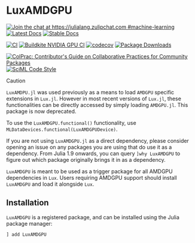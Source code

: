 # LuxAMDGPU

[![Join the chat at https://julialang.zulipchat.com #machine-learning](https://img.shields.io/static/v1?label=Zulip&message=chat&color=9558b2&labelColor=389826)](https://julialang.zulipchat.com/#narrow/stream/machine-learning)
[![Latest Docs](https://img.shields.io/badge/docs-latest-blue.svg)](http://lux.csail.mit.edu/dev/api/)
[![Stable Docs](https://img.shields.io/badge/docs-stable-blue.svg)](http://lux.csail.mit.edu/stable/api/)

[![CI](https://github.com/LuxDL/LuxAMDGPU.jl/actions/workflows/CI.yml/badge.svg)](https://github.com/LuxDL/LuxAMDGPU.jl/actions/workflows/CI.yml)
[![Buildkite NVIDIA GPU CI](https://img.shields.io/buildkite/13e78cb0485192627b1f26fecbe74ff4b93ee10a0ef4866261.svg?label=gpu&logo=amd)](https://buildkite.com/julialang/luxamdgpu-dot-jl/)
[![codecov](https://codecov.io/gh/LuxDL/LuxAMDGPU.jl/branch/main/graph/badge.svg?token=1ZY0A2NPEM)](https://codecov.io/gh/LuxDL/LuxAMDGPU.jl)
[![Package Downloads](https://shields.io/endpoint?url=https://pkgs.genieframework.com/api/v1/badge/LuxAMDGPU)](https://pkgs.genieframework.com?packages=LuxAMDGPU)

[![ColPrac: Contributor's Guide on Collaborative Practices for Community Packages](https://img.shields.io/badge/ColPrac-Contributor's%20Guide-blueviolet)](https://github.com/SciML/ColPrac)
[![SciML Code Style](https://img.shields.io/static/v1?label=code%20style&message=SciML&color=9558b2&labelColor=389826)](https://github.com/SciML/SciMLStyle)

> [!CAUTION]
>
> `LuxAMDPU.jl` was used previously as a means to load `AMDGPU` specific extensions in
`Lux.jl`. However in most recent versions of `Lux.jl`, these functionalities can be
directly accessed by simply loading `AMDGPU.jl`. This package is now deprecated.
>
> To use the `LuxAMDGPU.functional()` functionality, use `MLDataDevices.functional(LuxAMDGPUDevice)`.
>
> If you are not using `LuxAMDGPU.jl` as a direct dependency, please consider
opening an issue on any packages you are using that do use it as a dependency.
From Julia 1.9 onwards, you can query `]why LuxAMDGPU` to figure out which
package originally brings it in as a dependency.


`LuxAMDGPU` is meant to be used as a trigger package for all AMDGPU dependencies in `Lux`.
Users requiring AMDGPU support should install `LuxAMDGPU` and load it alongside `Lux`.

## Installation

`LuxAMDGPU` is a registered package, and can be installed using the Julia package manager:

```julia
] add LuxAMDGPU
```
